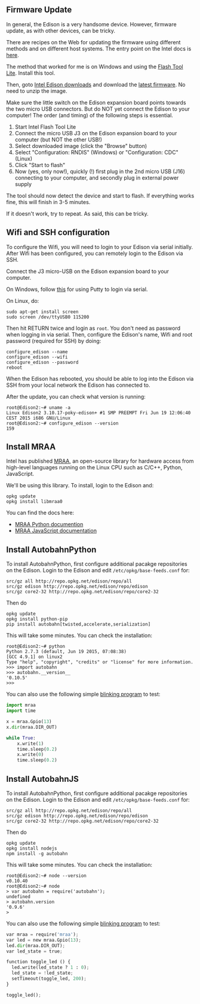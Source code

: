 ## Firmware Update

In general, the Edison is a very handsome device. However, firmware update, as with other devices, can be tricky.

There are recipes on the Web for updating the firmware using different methods and on different host systems. The entry point on the Intel docs is [here](https://software.intel.com/en-us/flashing-your-firmware-edison).

The method that worked for me is on Windows and using the [Flash Tool Lite](https://software.intel.com/de-de/using-flash-tool-lite). Install this tool.

Then, goto [Intel Edison downloads](https://software.intel.com/en-us/iot/hardware/edison/downloads) and download the [latest firmware](http://downloadmirror.intel.com/25028/eng/edison-image-ww25.5-15.zip). No need to unzip the image.

Make sure the little switch on the Edison expansion board points towards the two micro USB connectors. But do NOT yet connect the Edison to your computer! The order (and timing) of the following steps is essential.

1. Start Intel Flash Tool Lite
2. Connect the micro USB J3 on the Edison expansion board to your computer (but NOT the other USB!)
3. Select downloaded image (click the "Browse" button)
4. Select "Configuration: RNDIS" (Windows) or "Configuration: CDC" (Linux)
5. Click "Start to flash"
6. Now (yes, only now!), quickly (!) first plug in the 2nd micro USB (J16)
connecting to your computer, and secondly plug in external power supply

The tool should now detect the device and start to flash. If everything
works fine, this will finish in 3-5 minutes.

If it doesn't work, try to repeat. As said, this can be tricky.


## Wifi and SSH configuration

To configure the Wifi, you will need to login to your Edison via serial initially. After Wifi has been configured, you can remotely login to the Edison via SSH.

Connect the J3 micro-USB on the Edison expansion board to your computer.

On Windows, follow [this](https://software.intel.com/en-us/setting-up-serial-terminal-on-system-with-windows) for using Putty to login via serial.

On Linux, do:

```console
sudo apt-get install screen
sudo screen /dev/ttyUSB0 115200
```

Then hit RETURN twice and login as `root`. You don't need as password when logging in via serial. Then, configure the Edison's name, Wifi and root password (required for SSH) by doing:

```console
configure_edison --name
configure_edison --wifi
configure_edison --password
reboot
```

When the Edison has rebooted, you should be able to log into the Edison via SSH from your local network the Edison has connected to.

After the update, you can check what version is running:

```console
root@Edison2:~# uname -a
Linux Edison2 3.10.17-poky-edison+ #1 SMP PREEMPT Fri Jun 19 12:06:40 CEST 2015 i686 GNU/Linux
root@Edison2:~# configure_edison --version
159
```

## Install MRAA

Intel has published [MRAA](https://github.com/intel-iot-devkit/mraa), an open-source library for hardware access from high-level languages running on the Linux CPU such as C/C++, Python, JavaScript.

We'll be using this library. To install, login to the Edison and:

```console
opkg update
opkg install libmraa0
```

You can find the docs here:

* [MRAA Python documention](http://iotdk.intel.com/docs/master/mraa/python)
* [MRAA JavaScript documentation](http://iotdk.intel.com/docs/master/mraa/node/modules/mraa.html)


## Install AutobahnPython

To install AutobahnPython, first configure additional pacakge repositories on the Edison. Login to the Edison and edit `/etc/opkg/base-feeds.conf` for:

```
src/gz all http://repo.opkg.net/edison/repo/all
src/gz edison http://repo.opkg.net/edison/repo/edison
src/gz core2-32 http://repo.opkg.net/edison/repo/core2-32
```

Then do

```console
opkg update
opkg install python-pip
pip install autobahn[twisted,accelerate,serialization]
```

This will take some minutes. You can check the installation:

```console
root@Edison2:~# python
Python 2.7.3 (default, Jun 19 2015, 07:08:38)
[GCC 4.9.1] on linux2
Type "help", "copyright", "credits" or "license" for more information.
>>> import autobahn
>>> autobahn.__version__
'0.10.5'
>>>
```

You can also use the following simple [blinking program](https://github.com/crossbario/crossbarexamples/blob/master/iotcookbook/device/edison/blinky/blinky.py) to test:

```python
import mraa
import time

x = mraa.Gpio(13)
x.dir(mraa.DIR_OUT)

while True:
    x.write(1)
    time.sleep(0.2)
    x.write(0)
    time.sleep(0.2)
```


## Install AutobahnJS

To install AutobahnPython, first configure additional pacakge repositories on the Edison. Login to the Edison and edit `/etc/opkg/base-feeds.conf` for:

```
src/gz all http://repo.opkg.net/edison/repo/all
src/gz edison http://repo.opkg.net/edison/repo/edison
src/gz core2-32 http://repo.opkg.net/edison/repo/core2-32
```

Then do

```console
opkg update
opkg install nodejs
npm install -g autobahn
```

This will take some minutes. You can check the installation:

```console
root@Edison2:~# node --version
v0.10.40
root@Edison2:~# node
> var autobahn = require('autobahn');
undefined
> autobahn.version
'0.9.6'
>
```

You can also use the following simple [blinking program](https://github.com/crossbario/crossbarexamples/blob/master/iotcookbook/device/edison/blinky/blinky.js) to test:

```python
var mraa = require('mraa');
var led = new mraa.Gpio(13);
led.dir(mraa.DIR_OUT);
var led_state = true;

function toggle_led () {
  led.write(led_state ? 1 : 0);
  led_state = !led_state;
  setTimeout(toggle_led, 200);
}

toggle_led();
```
